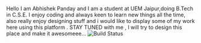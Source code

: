 Hello I am Abhishek Panday and I am a student at UEM Jaipur,doing B.Tech in C.S.E.
I enjoy coding and always keen to learn new things all the time,
also really enjoy designing stuff and i would like to display some of my work here using this platform .
STAY TUNED with me , I will try to design this place and make it awesomeee...
![Build Status](https://img.shields.io/travis/username/repo.svg)

